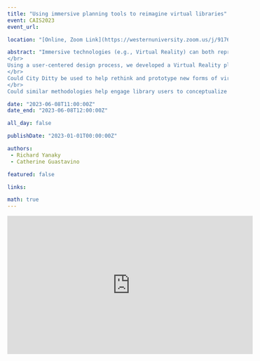 ```yaml
---
title: "Using immersive planning tools to reimagine virtual libraries"
event: CAIS2023
event_url: 

location: "[Online, Zoom Link](https://westernuniversity.zoom.us/j/91763770204)"

abstract: "Immersive technologies (e.g., Virtual Reality) can both reproduce existing spaces or help bring imagination to life. When considered in relation to the needs of the users, these technologies can facilitate rewarding experiences that encourage repeated usage. However, poorly motivated experiences may result in expensive mistakes. One rewarding experience has been through the creation of immersive sound planning tools to help Professionals of the Built Environment (e.g. urban planners and designers) consider sound in their work (Yanaky et al., 2023).
</br>
Using a user-centered design process, we developed a Virtual Reality planning tool, City Ditty. A first evaluation indicated that users, regardless of their experience, could complete both a sound-awareness learning phase and implement their own soundscape designs in under an hour. Feedback was positive, suggesting value for its use in public consultations and participatory approaches towards creating healthier, inclusive, and sustainable communities.
</br>
Could City Ditty be used to help rethink and prototype new forms of virtual libraries? Libraries host a wealth of information and contribute community space. They also act as community hubs for classes, games, storytelling, community events, etc. Yet, digitally reproducing a navigable 3D library space without consideration for the medium will reproduce the inconveniences of existing spaces, while failing to take advantage of the new medium.
</br>
Could similar methodologies help engage library users to conceptualize together the future of virtual libraries? How might different users want to utilize immersive virtual libraries? We place this discussion in the context of a hype cycle for emerging technologies to understand potential timelines for change."

date: "2023-06-08T11:00:00Z"
date_end: "2023-06-08T12:00:00Z"

all_day: false

publishDate: "2023-01-01T00:00:00Z"

authors:
 - Richard Yanaky
 - Catherine Guastavino

featured: false

links:

math: true
---
```


<iframe width="560" height="315" src="https://www.youtube.com/embed/Ucs4qaks_6g" title="YouTube video player" frameborder="0" allow="accelerometer; autoplay; clipboard-write; encrypted-media; gyroscope; picture-in-picture; web-share" allowfullscreen></iframe>
